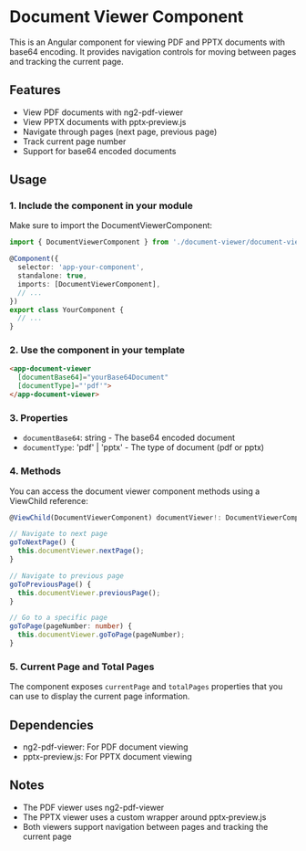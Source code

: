# Document Viewer Component

This is an Angular component for viewing PDF and PPTX documents with base64 encoding. It provides navigation controls for moving between pages and tracking the current page.

## Features

- View PDF documents with ng2-pdf-viewer
- View PPTX documents with pptx‑preview.js
- Navigate through pages (next page, previous page)
- Track current page number
- Support for base64 encoded documents

## Usage

### 1. Include the component in your module

Make sure to import the DocumentViewerComponent:

```typescript
import { DocumentViewerComponent } from './document-viewer/document-viewer.component';

@Component({
  selector: 'app-your-component',
  standalone: true,
  imports: [DocumentViewerComponent],
  // ...
})
export class YourComponent {
  // ...
}
```

### 2. Use the component in your template

```html
<app-document-viewer 
  [documentBase64]="yourBase64Document" 
  [documentType]="'pdf'">
</app-document-viewer>
```

### 3. Properties

- `documentBase64`: string - The base64 encoded document
- `documentType`: 'pdf' | 'pptx' - The type of document (pdf or pptx)

### 4. Methods

You can access the document viewer component methods using a ViewChild reference:

```typescript
@ViewChild(DocumentViewerComponent) documentViewer!: DocumentViewerComponent;

// Navigate to next page
goToNextPage() {
  this.documentViewer.nextPage();
}

// Navigate to previous page
goToPreviousPage() {
  this.documentViewer.previousPage();
}

// Go to a specific page
goToPage(pageNumber: number) {
  this.documentViewer.goToPage(pageNumber);
}
```

### 5. Current Page and Total Pages

The component exposes `currentPage` and `totalPages` properties that you can use to display the current page information.

## Dependencies

- ng2-pdf-viewer: For PDF document viewing
- pptx-preview.js: For PPTX document viewing

## Notes

- The PDF viewer uses ng2-pdf-viewer
- The PPTX viewer uses a custom wrapper around pptx‑preview.js
- Both viewers support navigation between pages and tracking the current page